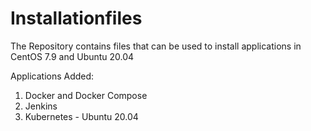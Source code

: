 # Installationfiles
The Repository contains files that can be used to install applications in CentOS 7.9 and Ubuntu 20.04

Applications Added:
1. Docker and Docker Compose
2. Jenkins
3. Kubernetes -  Ubuntu 20.04  

